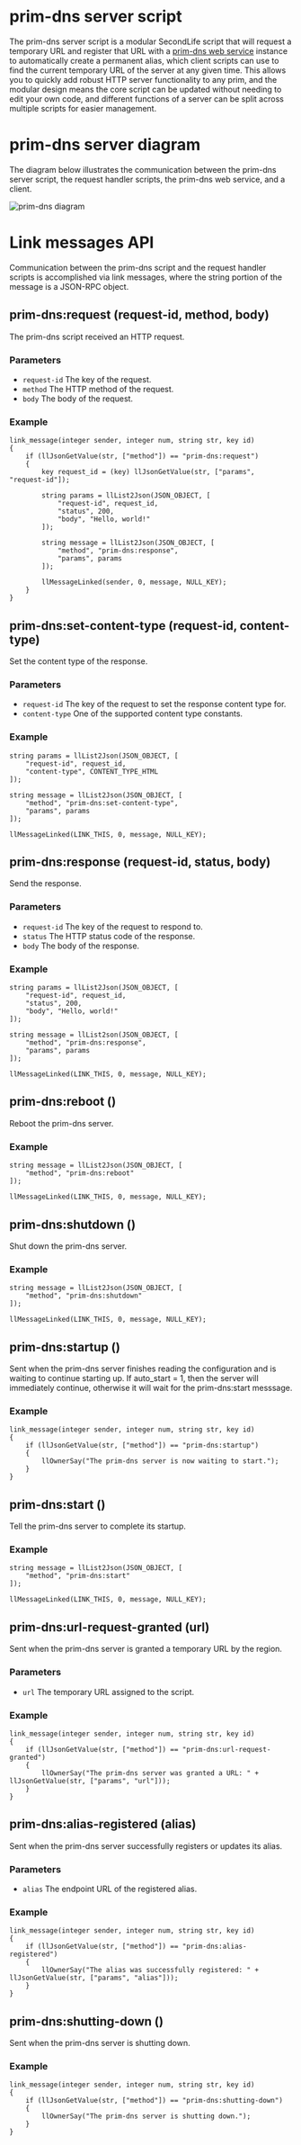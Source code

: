 # prim-dns server script

The prim-dns server script is a modular SecondLife script that will request a temporary URL and register that URL with a [prim-dns web service](https://github.com/annapuddles/prim-dns) instance to automatically create a permanent alias, which client scripts can use to find the current temporary URL of the server at any given time. This allows you to quickly add robust HTTP server functionality to any prim, and the modular design means the core script can be updated without needing to edit your own code, and different functions of a server can be split across multiple scripts for easier management.

# prim-dns server diagram

The diagram below illustrates the communication between the prim-dns server script, the request handler scripts, the prim-dns web service, and a client.

![prim-dns diagram](prim-dns%20diagram.png)

# Link messages API

Communication between the prim-dns script and the request handler scripts is accomplished via link messages, where the string portion of the message is a JSON-RPC object.

## prim-dns:request (request-id, method, body)

The prim-dns script received an HTTP request.

### Parameters

- `request-id` The key of the request.
- `method` The HTTP method of the request.
- `body` The body of the request.

### Example

```lsl
link_message(integer sender, integer num, string str, key id)
{    
    if (llJsonGetValue(str, ["method"]) == "prim-dns:request")
    {
        key request_id = (key) llJsonGetValue(str, ["params", "request-id"]);
        
        string params = llList2Json(JSON_OBJECT, [
            "request-id", request_id,
            "status", 200,
            "body", "Hello, world!"
        ]);
        
        string message = llList2Json(JSON_OBJECT, [
            "method", "prim-dns:response",
            "params", params
        ]);
        
        llMessageLinked(sender, 0, message, NULL_KEY);
    }
}
```

## prim-dns:set-content-type (request-id, content-type)

Set the content type of the response.

### Parameters

- `request-id` The key of the request to set the response content type for.
- `content-type` One of the supported content type constants.

### Example

```lsl
string params = llList2Json(JSON_OBJECT, [
    "request-id", request_id,
    "content-type", CONTENT_TYPE_HTML
]);

string message = llList2Json(JSON_OBJECT, [
    "method", "prim-dns:set-content-type",
    "params", params
]);

llMessageLinked(LINK_THIS, 0, message, NULL_KEY);
```

## prim-dns:response (request-id, status, body)

Send the response.

### Parameters

- `request-id` The key of the request to respond to.
- `status` The HTTP status code of the response.
- `body` The body of the response.

### Example

```lsl
string params = llList2Json(JSON_OBJECT, [
    "request-id", request_id,
    "status", 200,
    "body", "Hello, world!"
]);

string message = llList2son(JSON_OBJECT, [
    "method", "prim-dns:response",
    "params", params
]);

llMessageLinked(LINK_THIS, 0, message, NULL_KEY);
```

## prim-dns:reboot ()

Reboot the prim-dns server.

### Example

```lsl
string message = llList2Json(JSON_OBJECT, [
    "method", "prim-dns:reboot"
]);

llMessageLinked(LINK_THIS, 0, message, NULL_KEY);
```

## prim-dns:shutdown ()

Shut down the prim-dns server.

### Example

```lsl
string message = llList2Json(JSON_OBJECT, [
    "method", "prim-dns:shutdown"
]);

llMessageLinked(LINK_THIS, 0, message, NULL_KEY);
```

## prim-dns:startup ()

Sent when the prim-dns server finishes reading the configuration and is waiting to continue starting up. If auto_start = 1, then the server will immediately continue, otherwise it will wait for the prim-dns:start messsage.

### Example

```lsl
link_message(integer sender, integer num, string str, key id)
{    
    if (llJsonGetValue(str, ["method"]) == "prim-dns:startup")
    {
        llOwnerSay("The prim-dns server is now waiting to start.");
    }
}
```

## prim-dns:start ()

Tell the prim-dns server to complete its startup.

### Example 

```lsl
string message = llList2Json(JSON_OBJECT, [
    "method", "prim-dns:start"
]);

llMessageLinked(LINK_THIS, 0, message, NULL_KEY);
```

## prim-dns:url-request-granted (url)

Sent when the prim-dns server is granted a temporary URL by the region.

### Parameters

- `url` The temporary URL assigned to the script.

### Example

```lsl
link_message(integer sender, integer num, string str, key id)
{    
    if (llJsonGetValue(str, ["method"]) == "prim-dns:url-request-granted")
    {        
        llOwnerSay("The prim-dns server was granted a URL: " + llJsonGetValue(str, ["params", "url"]));
    }
}
```

## prim-dns:alias-registered (alias)

Sent when the prim-dns server successfully registers or updates its alias.

### Parameters

- `alias` The endpoint URL of the registered alias.

### Example

```lsl
link_message(integer sender, integer num, string str, key id)
{
    if (llJsonGetValue(str, ["method"]) == "prim-dns:alias-registered")
    {
        llOwnerSay("The alias was successfully registered: " + llJsonGetValue(str, ["params", "alias"]));
    }
}
```

## prim-dns:shutting-down ()

Sent when the prim-dns server is shutting down.

### Example

```lsl
link_message(integer sender, integer num, string str, key id)
{
    if (llJsonGetValue(str, ["method"]) == "prim-dns:shutting-down")
    {
        llOwnerSay("The prim-dns server is shutting down.");
    }
}
```
